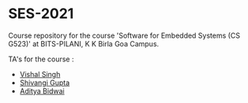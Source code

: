 # SES-2021

Course repository for the course 'Software for Embedded Systems (CS G523)' at BITS-PILANI, K K Birla Goa Campus.



TA's for the course : 

 * [Vishal Singh](www.github.com/vishalbhsc)
 * [Shivangi Gupta](www.github.com/shivangixgupta) 
 * [Aditya Bidwai](www.github.com/adbidwai)
